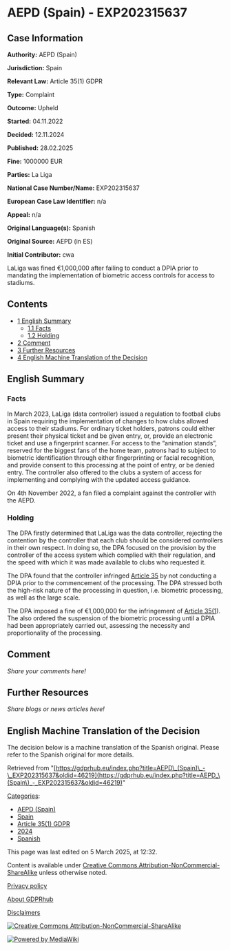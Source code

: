 # AEPD (Spain) - EXP202315637

## Case Information

**Authority:** AEPD (Spain)

**Jurisdiction:** Spain

**Relevant Law:** Article 35(1) GDPR

**Type:** Complaint

**Outcome:** Upheld

**Started:** 04.11.2022

**Decided:** 12.11.2024

**Published:** 28.02.2025

**Fine:** 1000000 EUR

**Parties:** La Liga

**National Case Number/Name:** EXP202315637

**European Case Law Identifier:** n/a

**Appeal:** n/a

**Original Language(s):** Spanish

**Original Source:** AEPD (in ES)

**Initial Contributor:** cwa

LaLiga was fined €1,000,000 after failing to conduct a DPIA prior to mandating the implementation of biometric access controls for access to stadiums.

## Contents

*   [1 English Summary](#English_Summary)
    *   [1.1 Facts](#Facts)
    *   [1.2 Holding](#Holding)
*   [2 Comment](#Comment)
*   [3 Further Resources](#Further_Resources)
*   [4 English Machine Translation of the Decision](#English_Machine_Translation_of_the_Decision)

## English Summary

### Facts

In March 2023, LaLiga (data controller) issued a regulation to football clubs in Spain requiring the implementation of changes to how clubs allowed access to their stadiums. For ordinary ticket holders, patrons could either present their physical ticket and be given entry, or, provide an electronic ticket and use a fingerprint scanner. For access to the “animation stands”, reserved for the biggest fans of the home team, patrons had to subject to biometric identification through either fingerprinting or facial recognition, and provide consent to this processing at the point of entry, or be denied entry. The controller also offered to the clubs a system of access for implementing and complying with the updated access guidance.

On 4th November 2022, a fan filed a complaint against the controller with the AEPD.

### Holding

The DPA firstly determined that LaLiga was the data controller, rejecting the contention by the controller that each club should be considered controllers in their own respect. In doing so, the DPA focused on the provision by the controller of the access system which complied with their regulation, and the speed with which it was made available to clubs who requested it.

The DPA found that the controller infringed [Article 35](/index.php?title=Article_35_GDPR "Article 35 GDPR") by not conducting a DPIA prior to the commencement of the processing. The DPA stressed both the high-risk nature of the processing in question, i.e. biometric processing, as well as the large scale.

The DPA imposed a fine of €1,000,000 for the infringement of [Article 35(1](/index.php?title=Article_35_GDPR "Article 35 GDPR")). The also ordered the suspension of the biometric processing until a DPIA had been appropriately carried out, assessing the necessity and proportionality of the processing.

## Comment

_Share your comments here!_

## Further Resources

_Share blogs or news articles here!_

## English Machine Translation of the Decision

The decision below is a machine translation of the Spanish original. Please refer to the Spanish original for more details.

Retrieved from "[https://gdprhub.eu/index.php?title=AEPD\_(Spain)\_-\_EXP202315637&oldid=46219](https://gdprhub.eu/index.php?title=AEPD_\(Spain\)_-_EXP202315637&oldid=46219)"

[Categories](/index.php?title=Special:Categories "Special:Categories"):

*   [AEPD (Spain)](/index.php?title=Category:AEPD_\(Spain\) "Category:AEPD (Spain)")
*   [Spain](/index.php?title=Category:Spain "Category:Spain")
*   [Article 35(1) GDPR](/index.php?title=Category:Article_35\(1\)_GDPR "Category:Article 35(1) GDPR")
*   [2024](/index.php?title=Category:2024 "Category:2024")
*   [Spanish](/index.php?title=Category:Spanish "Category:Spanish")

This page was last edited on 5 March 2025, at 12:32.

Content is available under [Creative Commons Attribution-NonCommercial-ShareAlike](https://creativecommons.org/licenses/by-nc-sa/4.0/) unless otherwise noted.

[Privacy policy](/index.php?title=GDPRhub:Privacy_policy)

[About GDPRhub](/index.php?title=GDPRhub:About)

[Disclaimers](/index.php?title=GDPRhub:General_disclaimer)

[![Creative Commons Attribution-NonCommercial-ShareAlike](/resources/assets/licenses/cc-by-nc-sa.png)](https://creativecommons.org/licenses/by-nc-sa/4.0/)

[![Powered by MediaWiki](/resources/assets/poweredby_mediawiki_88x31.png)](https://www.mediawiki.org/)